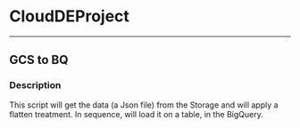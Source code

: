 # CloudDEProject

---

## GCS to BQ
### Description
This script will get the data (a Json file) from the Storage and will apply a flatten treatment. In sequence, will load it on a table, in the BigQuery. 